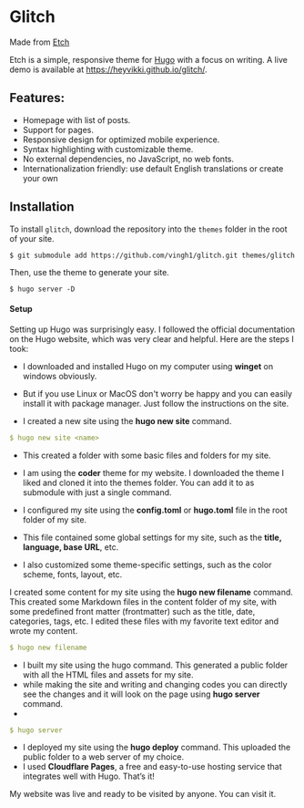 # Glitch

Made from [Etch](https://github.com/LukasJoswiak/etch)

Etch is a simple, responsive theme for [Hugo](https://gohugo.io) with a focus on writing. A live demo is available at https://heyvikki.github.io/glitch/.



## Features:

* Homepage with list of posts.
* Support for pages.
* Responsive design for optimized mobile experience.
* Syntax highlighting with customizable theme.
* No external dependencies, no JavaScript, no web fonts.
* Internationalization friendly: use default English translations or create your own

## Installation

To install `glitch`, download the repository into the `themes` folder in the root of your site.

```
$ git submodule add https://github.com/vingh1/glitch.git themes/glitch
```

Then, use the theme to generate your site.

```
$ hugo server -D
```




#### Setup 


Setting up Hugo was surprisingly easy. I followed the official documentation on the Hugo website, which was very clear and helpful. Here are the steps I took:

- I downloaded and installed Hugo on my computer using **winget** on windows obviously.
- But if you use Linux or MacOS don't worry be happy and you can easily install it with package manager. Just follow the instructions on the site.


- I created a new site using the **hugo new site** command. 

```yaml
$ hugo new site <name>
```

- This created a folder with some basic files and folders for my site.

- I am using the **coder** theme for my website. I downloaded the theme I liked and cloned it into the themes folder. You can add it to as submodule with just a single command.



- I configured my site using the **config.toml** or **hugo.toml** file in the root folder of my site.
- This file contained some global settings for my site, such as the **title, language, base URL**, etc.
- I also customized some theme-specific settings, such as the color scheme, fonts, layout, etc.

I created some content for my site using the **hugo new filename** command. 
This created some Markdown files in the content folder of my site, with some predefined front matter (frontmatter) such as the title, date, categories, tags, etc. 
I edited these files with my favorite text editor and wrote my content.

```yaml
$ hugo new filename
```

- I built my site using the hugo command. This generated a public folder with all the HTML files and assets for my site.
- while making the site and writing and changing codes you can directly see the changes and it will look on the page using **hugo server** command.
- 
```yaml
$ hugo server
```
- I deployed my site using the **hugo deploy** command. This uploaded the public folder to a web server of my choice.
-  I used **Cloudflare Pages**, a free and easy-to-use hosting service that integrates well with Hugo.
That’s it! 

My website was live and ready to be visited by anyone.
You can visit it. 
